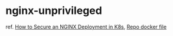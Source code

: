 # nginx-unprivileged

ref. 
[How to Secure an NGINX Deployment in K8s](https://medium.com/@sddkal/how-to-secure-an-nginx-deployment-in-k8s-116461fa6a49), [Repo docker file](https://hub.docker.com/r/nginxinc/nginx-unprivileged)
